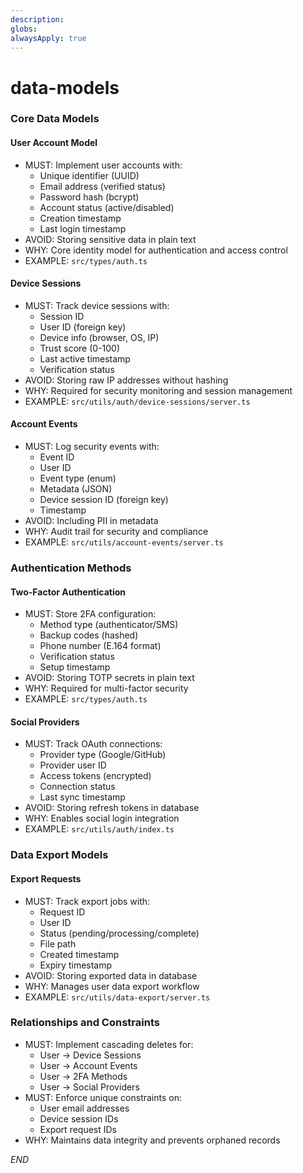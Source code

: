 ```yaml
---
description: 
globs: 
alwaysApply: true
---
```

# data-models

### Core Data Models

#### User Account Model
- MUST: Implement user accounts with:
  - Unique identifier (UUID)
  - Email address (verified status)
  - Password hash (bcrypt)
  - Account status (active/disabled)
  - Creation timestamp
  - Last login timestamp
- AVOID: Storing sensitive data in plain text
- WHY: Core identity model for authentication and access control
- EXAMPLE: `src/types/auth.ts`

#### Device Sessions
- MUST: Track device sessions with:
  - Session ID
  - User ID (foreign key)
  - Device info (browser, OS, IP)
  - Trust score (0-100)
  - Last active timestamp
  - Verification status
- AVOID: Storing raw IP addresses without hashing
- WHY: Required for security monitoring and session management
- EXAMPLE: `src/utils/auth/device-sessions/server.ts`

#### Account Events
- MUST: Log security events with:
  - Event ID
  - User ID
  - Event type (enum)
  - Metadata (JSON)
  - Device session ID (foreign key)
  - Timestamp
- AVOID: Including PII in metadata
- WHY: Audit trail for security and compliance
- EXAMPLE: `src/utils/account-events/server.ts`

### Authentication Methods

#### Two-Factor Authentication
- MUST: Store 2FA configuration:
  - Method type (authenticator/SMS)
  - Backup codes (hashed)
  - Phone number (E.164 format)
  - Verification status
  - Setup timestamp
- AVOID: Storing TOTP secrets in plain text
- WHY: Required for multi-factor security
- EXAMPLE: `src/types/auth.ts`

#### Social Providers
- MUST: Track OAuth connections:
  - Provider type (Google/GitHub)
  - Provider user ID
  - Access tokens (encrypted)
  - Connection status
  - Last sync timestamp
- AVOID: Storing refresh tokens in database
- WHY: Enables social login integration
- EXAMPLE: `src/utils/auth/index.ts`

### Data Export Models

#### Export Requests
- MUST: Track export jobs with:
  - Request ID
  - User ID
  - Status (pending/processing/complete)
  - File path
  - Created timestamp
  - Expiry timestamp
- AVOID: Storing exported data in database
- WHY: Manages user data export workflow
- EXAMPLE: `src/utils/data-export/server.ts`

### Relationships and Constraints
- MUST: Implement cascading deletes for:
  - User → Device Sessions
  - User → Account Events
  - User → 2FA Methods
  - User → Social Providers
- MUST: Enforce unique constraints on:
  - User email addresses
  - Device session IDs
  - Export request IDs
- WHY: Maintains data integrity and prevents orphaned records

$END$